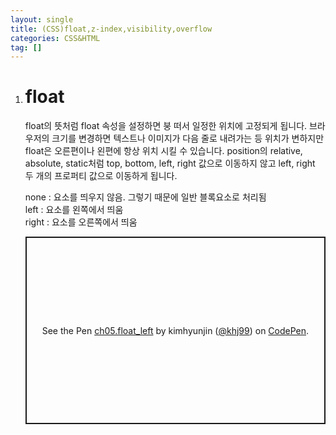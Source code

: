 ```yaml
---
layout: single
title: (CSS)float,z-index,visibility,overflow
categories: CSS&HTML
tag: []
---
```


1. # float
   float의 뜻처럼 float 속성을 설정하면 붕 떠서 일정한 위치에 고정되게 됩니다. 브라우저의 크기를 변경하면 텍스트나 이미지가 다음 줄로 내려가는 등 위치가 변하지만 float은 오른편이나 왼편에 항상 위치 시킬 수 있습니다. position의 relative, absolute, static처럼 top, bottom, left, right 값으로 이동하지 않고 left, right 두 개의 프로퍼티 값으로 이동하게 됩니다.   
   
   none : 요소를 띄우지 않음. 그렇기 때문에 일반 블록요소로 처리됨   
   left : 요소를 왼쪽에서 띄움   
   right : 요소를 오른쪽에서 띄움

   <p class="codepen" data-height="300" data-default-tab="html,result" data-slug-hash="bGyRRZp" data-pen-title="ch05.float_left" data-user="khj99" style="height: 300px; box-sizing: border-box; display: flex; align-items: center; justify-content: center; border: 2px solid; margin: 1em 0; padding: 1em;">
   <span>See the Pen <a href="https://codepen.io/khj99/pen/bGyRRZp">
   ch05.float_left</a> by kimhyunjin (<a href="https://codepen.io/khj99">@khj99</a>)
   on <a href="https://codepen.io">CodePen</a>.</span>
   </p>
   <script async src="https://cpwebassets.codepen.io/assets/embed/ei.js"></script>